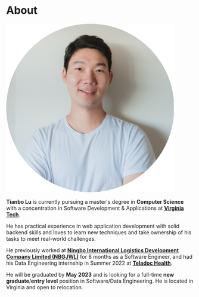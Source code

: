 # About


![Tianbo Lu](/images/Apple-Devices-Preview.png "Tianbo (Jake) Lu")

**Tianbo Lu** is currently pursuing a master's degree in **Computer Science** with a concentration in Software Development & Applications at [**Virginia Tech**](https://en.wikipedia.org/wiki/Virginia_Tech).

He has practical experience in web application development with solid backend skills and loves to learn new techniques and take ownership of his tasks to meet real-world challenges.

He previously worked at [**Ningbo International Logistics Development Company Limited (NBGJWL)**](http://www.nbgjwl.com/indexpc.do) for 8 months as a Software Engineer, and had his Data Engineering internship in Summer 2022 at [**Teladoc Health**](https://en.wikipedia.org/wiki/Teladoc_Health).

He will be graduated by **May 2023** and is looking for a full-time **new graduate**/**entry level** position in Software/Data Engineering. He is located in Virginia and open to relocation.

